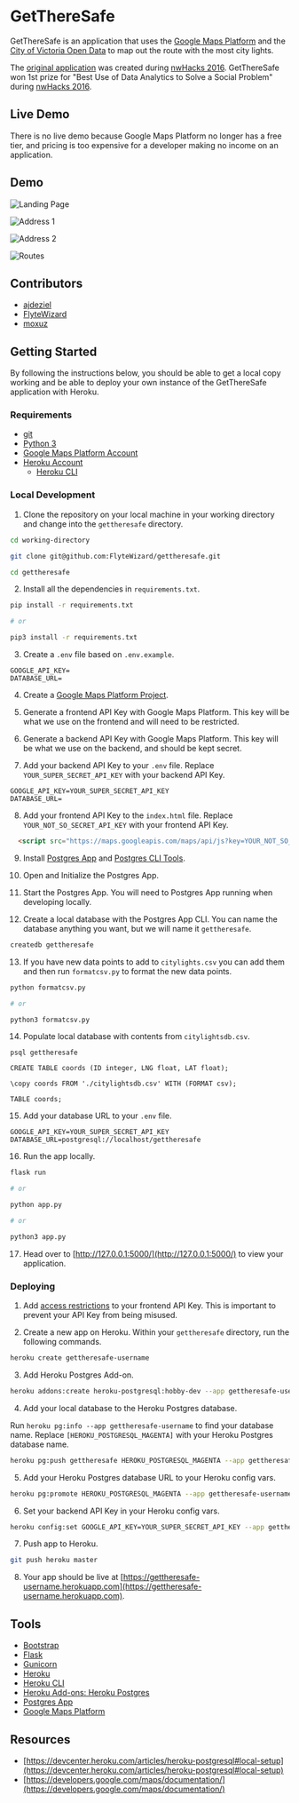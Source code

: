 # GetThereSafe

GetThereSafe is an application that uses the [Google Maps Platform](https://cloud.google.com/maps-platform/) and the [City of Victoria Open Data](http://opendata.victoria.ca) to map out the route with the most city lights.

The [original application](https://devpost.com/software/gettheresafe) was created during [nwHacks 2016](https://2016.nwhacks.io). GetThereSafe won 1st prize for "Best Use of Data Analytics to Solve a Social Problem" during [nwHacks 2016](https://2016.nwhacks.io).

## Live Demo

There is no live demo because Google Maps Platform no longer has a free tier, and pricing is too expensive for a developer making no income on an application.

## Demo

![Landing Page](promo/landingpage.png)

![Address 1](promo/address1.png)

![Address 2](promo/address2.png)

![Routes](promo/routes.png)

## Contributors

* [ajdeziel](https://github.com/ajdeziel)
* [FlyteWizard](https://github.com/FlyteWizard)
* [moxuz](https://github.com/moxuz)

## Getting Started

By following the instructions below, you should be able to get a local copy working and be able to deploy your own instance of the GetThereSafe application with Heroku. 

### Requirements

* [git](https://git-scm.com)
* [Python 3](https://www.python.org)
* [Google Maps Platform Account](https://cloud.google.com/maps-platform/)
* [Heroku Account](https://www.heroku.com)
  * [Heroku CLI](https://devcenter.heroku.com/articles/heroku-cli)

### Local Development

1. Clone the repository on your local machine in your working directory and change into the `gettheresafe` directory.

```sh
cd working-directory

git clone git@github.com:FlyteWizard/gettheresafe.git

cd gettheresafe
```

2. Install all the dependencies in `requirements.txt`.

```sh
pip install -r requirements.txt

# or

pip3 install -r requirements.txt
```

3. Create a `.env` file based on `.env.example`.

```.env
GOOGLE_API_KEY=
DATABASE_URL=
```

4. Create a [Google Maps Platform Project](https://cloud.google.com/maps-platform/).

5. Generate a frontend API Key with Google Maps Platform. This key will be what we use on the frontend and will need to be restricted.

6. Generate a backend API Key with Google Maps Platform. This key will be what we use on the backend, and should be kept secret.

7. Add your backend API Key to your `.env` file. Replace `YOUR_SUPER_SECRET_API_KEY` with your backend API Key.

```.env
GOOGLE_API_KEY=YOUR_SUPER_SECRET_API_KEY
DATABASE_URL=
```

8. Add your frontend API Key to the `index.html` file. Replace `YOUR_NOT_SO_SECRET_API_KEY` with your frontend API Key.

```html
  <script src="https://maps.googleapis.com/maps/api/js?key=YOUR_NOT_SO_SECRET_API_KEY&callback=initMap" async defer></script> <!-- Google Map -->
```

9. Install [Postgres App](https://postgresapp.com/) and [Postgres CLI Tools](https://postgresapp.com/documentation/cli-tools.html).

10. Open and Initialize the Postgres App.

11. Start the Postgres App. You will need to Postgres App running when developing locally.  

12. Create a local database with the Postgres App CLI. You can name the database anything you want, but we will name it `gettheresafe`. 

```sh
createdb gettheresafe
```

13. If you have new data points to add to `citylights.csv` you can add them and then run `formatcsv.py` to format the new data points.

```sh
python formatcsv.py

# or

python3 formatcsv.py
```

14. Populate local database with contents from `citylightsdb.csv`.

```psql
psql gettheresafe

CREATE TABLE coords (ID integer, LNG float, LAT float);

\copy coords FROM './citylightsdb.csv' WITH (FORMAT csv);

TABLE coords;
```

15. Add your database URL to your `.env` file. 

```.env
GOOGLE_API_KEY=YOUR_SUPER_SECRET_API_KEY
DATABASE_URL=postgresql://localhost/gettheresafe
```

16. Run the app locally.

```sh
flask run

# or 

python app.py

# or 

python3 app.py
```

17. Head over to [http://127.0.0.1:5000/](http://127.0.0.1:5000/) to view your application.

### Deploying

1. Add [access restrictions](https://developers.google.com/maps/documentation/embed/get-api-key#key-restrictions) to your frontend API Key. This is important to prevent your API Key from being misused.

2. Create a new app on Heroku. Within your `gettheresafe` directory, run the following commands.

```sh
heroku create gettheresafe-username
```

3. Add Heroku Postgres Add-on.

```sh
heroku addons:create heroku-postgresql:hobby-dev --app gettheresafe-username
```

4. Add your local database to the Heroku Postgres database.

Run `heroku pg:info --app gettheresafe-username` to find your database name. Replace `[HEROKU_POSTGRESQL_MAGENTA]` with your Heroku Postgres database name.

```sh
heroku pg:push gettheresafe HEROKU_POSTGRESQL_MAGENTA --app gettheresafe-username
```

5. Add your Heroku Postgres database URL to your Heroku config vars.

```sh
heroku pg:promote HEROKU_POSTGRESQL_MAGENTA --app gettheresafe-username
```

6. Set your backend API Key in your Heroku config vars.

```sh
heroku config:set GOOGLE_API_KEY=YOUR_SUPER_SECRET_API_KEY --app gettheresafe-username
```

7. Push app to Heroku.

```sh
git push heroku master
```

8. Your app should be live at [https://gettheresafe-username.herokuapp.com](https://gettheresafe-username.herokuapp.com). 

## Tools

* [Bootstrap](https://getbootstrap.com)
* [Flask](https://flask.palletsprojects.com/en/1.1.x/)
* [Gunicorn](https://gunicorn.org)
* [Heroku](https://www.heroku.com)
* [Heroku CLI](https://devcenter.heroku.com/articles/heroku-cli)
* [Heroku Add-ons: Heroku Postgres](https://elements.heroku.com/addons/heroku-postgresql)
* [Postgres App](https://postgresapp.com/)
* [Google Maps Platform](https://cloud.google.com/maps-platform/)

## Resources

* [https://devcenter.heroku.com/articles/heroku-postgresql#local-setup](https://devcenter.heroku.com/articles/heroku-postgresql#local-setup)
* [https://developers.google.com/maps/documentation/](https://developers.google.com/maps/documentation/)
